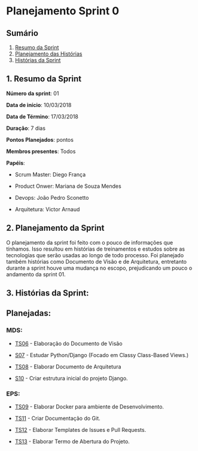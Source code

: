 # Planejamento Sprint 0

## Sumário

1. [Resumo da Sprint](#resumo)
2. [Planejamento das Histórias](#planejamento)
3. [Histórias da Sprint](#historias)

<a name="resumo"></a>
## 1. Resumo da Sprint


__Número da sprint__: 01

__Data de início__: 10/03/2018

__Data de Término__: 17/03/2018

__Duração__: 7 dias

__Pontos Planejados__:  pontos 

__Membros presentes__: Todos

__Papéis__:

* Scrum Master: Diego França

* Product Onwer: Mariana de Souza Mendes

* Devops: João Pedro Sconetto

* Arquitetura: Victor Arnaud 



<a name="planejamento"></a>
## 2. Planejamento da Sprint

O planejamento da sprint foi feito com o pouco de informações que tínhamos. Isso resultou em histórias de treinamentos e estudos sobre as tecnologias que serão usadas ao longo de todo processo. 
Foi planejado também histórias como Documento de Visão e de Arquitetura, entretanto durante a sprint houve uma mudança no escopo, prejudicando um pouco o andamento da sprint 01.


<a name="historias"></a>
## 3. Histórias da Sprint:
	
## Planejadas:

### MDS:

* [TS06](https://github.com/fga-gpp-mds/2018.1-Dr-Down/issues/11) - Elaboração do Documento de Visão

* [S07](https://github.com/fga-gpp-mds/2018.1-Dr-Down/issues/20) - Estudar Python/Django (Focado em Classy Class-Based Views.)
 
* [TS08](https://github.com/fga-gpp-mds/2018.1-Dr-Down/issues/12) - Elaborar Documento de Arquitetura

* [S10](https://github.com/fga-gpp-mds/2018.1-Dr-Down/issues/23) - Criar estrutura inicial do projeto Django.

### EPS:

* [TS09](https://github.com/fga-gpp-mds/2018.1-Dr-Down/issues/24) - Elaborar Docker para ambiente de Desenvolvimento. <!-- 5 -->

* [TS11](https://github.com/fga-gpp-mds/2018.1-Dr-Down/issues/4) - Criar Documentação do Git. <!-- 3 -->

* [TS12](https://github.com/fga-gpp-mds/2018.1-Dr-Down/issues/3) - Elaborar Templates de Issues e Pull Requests. <!-- 3 -->

* [TS13](https://github.com/fga-gpp-mds/2018.1-Dr-Down/issues/9) - Elaborar Termo de Abertura do Projeto.


